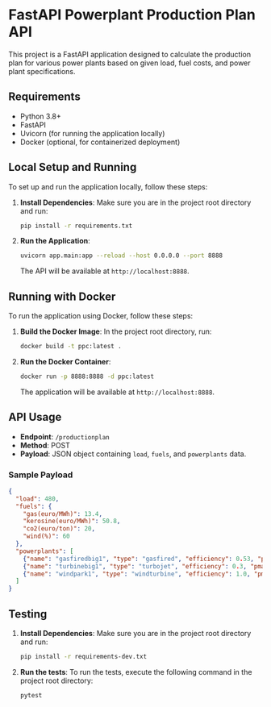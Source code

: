 
# FastAPI Powerplant Production Plan API

This project is a FastAPI application designed to calculate the production plan for various power plants based on given load, fuel costs, and power plant specifications.

## Requirements

- Python 3.8+
- FastAPI
- Uvicorn (for running the application locally)
- Docker (optional, for containerized deployment)

## Local Setup and Running

To set up and run the application locally, follow these steps:

1. **Install Dependencies**:
   Make sure you are in the project root directory and run:
   ```bash
   pip install -r requirements.txt
   ```

2. **Run the Application**:
   ```bash
   uvicorn app.main:app --reload --host 0.0.0.0 --port 8888
   ```
   The API will be available at `http://localhost:8888`.

## Running with Docker

To run the application using Docker, follow these steps:

1. **Build the Docker Image**:
   In the project root directory, run:
   ```bash
   docker build -t ppc:latest .
   ```

2. **Run the Docker Container**:
   ```bash
   docker run -p 8888:8888 -d ppc:latest
   ```
   The application will be available at `http://localhost:8888`.

## API Usage

- **Endpoint**: `/productionplan`
- **Method**: POST
- **Payload**: JSON object containing `load`, `fuels`, and `powerplants` data.

### Sample Payload

```json
{
  "load": 480,
  "fuels": {
    "gas(euro/MWh)": 13.4,
    "kerosine(euro/MWh)": 50.8,
    "co2(euro/ton)": 20,
    "wind(%)": 60
  },
  "powerplants": [
    {"name": "gasfiredbig1", "type": "gasfired", "efficiency": 0.53, "pmax": 460, "pmin": 100},
    {"name": "turbinebig1", "type": "turbojet", "efficiency": 0.3, "pmax": 400},
    {"name": "windpark1", "type": "windturbine", "efficiency": 1.0, "pmax": 150}
  ]
}
```

## Testing

1. **Install Dependencies**:
   Make sure you are in the project root directory and run:
   ```bash
   pip install -r requirements-dev.txt
   ```
1. **Run the tests**:
   To run the tests, execute the following command in the project root directory:
   ```bash
   pytest
   ```
